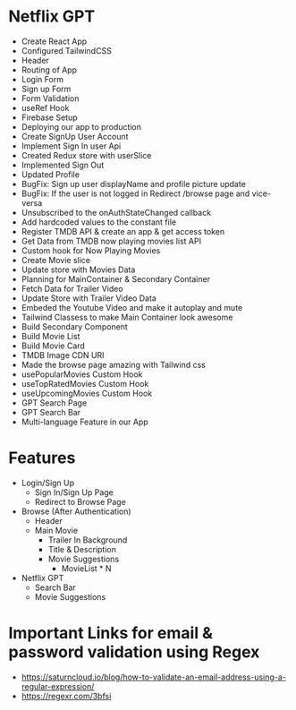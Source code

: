 # Netflix GPT
- Create React App
- Configured TailwindCSS
- Header
- Routing of App
- Login Form
- Sign up Form
- Form Validation
- useRef Hook
- Firebase Setup
- Deploying our app to production
- Create SignUp User Account
- Implement Sign In user Api
- Created Redux store with userSlice
- Implemented Sign Out
- Updated Profile
- BugFix: Sign up user displayName and profile picture update
- BugFix: If the user is not logged in Redirect /browse page and vice-versa
- Unsubscribed to the onAuthStateChanged callback
- Add hardcoded values to the constant file
- Register TMDB API & create an app & get access token
- Get Data from TMDB now playing movies list API
- Custom hook for Now Playing Movies
- Create Movie slice
- Update store with Movies Data
- Planning for MainContainer & Secondary Container
- Fetch Data for Trailer Video
- Update Store with Trailer Video Data
- Embeded the Youtube Video and make it autoplay and mute
- Tailwind Classess to make Main Container look awesome
- Build Secondary Component
- Build Movie List
- Build Movie Card
- TMDB Image CDN URl
- Made the browse page amazing with Tailwind css
- usePopularMovies Custom Hook
- useTopRatedMovies Custom Hook
- useUpcomingMovies Custom Hook
- GPT Search Page
- GPT Search Bar
- Multi-language Feature in our App


# Features
- Login/Sign Up
    - Sign In/Sign Up Page
    - Redirect to Browse Page
- Browse (After Authentication)
    - Header
    - Main Movie
        - Trailer In Background
        - Title & Description
        - Movie Suggestions
            - MovieList * N
- Netflix GPT
    - Search Bar
    - Movie Suggestions


# Important Links for email & password validation using Regex
- https://saturncloud.io/blog/how-to-validate-an-email-address-using-a-regular-expression/
- https://regexr.com/3bfsi
